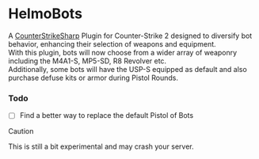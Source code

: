# HelmoBots

A [CounterStrikeSharp](https://github.com/roflmuffin/CounterStrikeSharp) Plugin for Counter-Strike 2 designed to diversify bot behavior, enhancing their selection of weapons and equipment.  
With this plugin, bots will now choose from a wider array of weaponry including the M4A1-S, MP5-SD, R8 Revolver etc.  
Additionally, some bots will have the USP-S equipped as default and also purchase defuse kits or armor during Pistol Rounds.

### Todo

- [ ] Find a better way to replace the default Pistol of Bots   


> [!CAUTION]  
> This is still a bit experimental and may crash your server.
